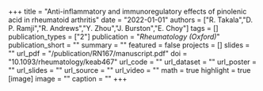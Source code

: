 +++
title = "Anti-inflammatory and immunoregulatory effects of pinolenic acid in rheumatoid arthritis"
date = "2022-01-01"
authors = ["R. Takala","D. P. Ramji","R. Andrews","Y. Zhou","J. Burston","E. Choy"]
tags = []
publication_types = ["2"]
publication = "_Rheumatology (Oxford)_"
publication_short = ""
summary = ""
featured = false
projects = []
slides = ""
url_pdf = "/publication/RN167/manuscript.pdf"
doi = "10.1093/rheumatology/keab467"
url_code = ""
url_dataset = ""
url_poster = ""
url_slides = ""
url_source = ""
url_video = ""
math = true
highlight = true
[image]
image = ""
caption = ""
+++

